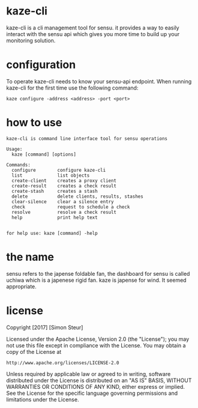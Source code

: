 # kaze-cli

kaze-cli is a cli management tool for sensu. it provides a way to easily interact with the sensu api which gives you more time to build up your monitoring solution. 

# configuration
To operate kaze-cli needs to know your sensu-api endpoint. When running kaze-cli for the first time use the following command: 
```
kaze configure -address <address> -port <port> 
```
# how to use
```
kaze-cli is command line interface tool for sensu operations

Usage:
  kaze [command] [options]

Commands:
  configure        configure kaze-cli
  list             list objects
  create-client    creates a proxy client
  create-result    creates a check result
  create-stash     creates a stash
  delete           delete clients, results, stashes
  clear-silence    clear a silence entry
  check            request to schedule a check
  resolve          resolve a check result
  help             print help text


for help use: kaze [command] -help
```

# the name

sensu refers to the japense foldable fan, the dashboard for sensu is called uchiwa which is a japenese rigid fan. kaze is japense for wind. It seemed appropriate. 

# license 

Copyright [2017] [Simon Steur]

Licensed under the Apache License, Version 2.0 (the "License");
you may not use this file except in compliance with the License.
You may obtain a copy of the License at

    http://www.apache.org/licenses/LICENSE-2.0

Unless required by applicable law or agreed to in writing, software
distributed under the License is distributed on an "AS IS" BASIS,
WITHOUT WARRANTIES OR CONDITIONS OF ANY KIND, either express or implied.
See the License for the specific language governing permissions and
limitations under the License.